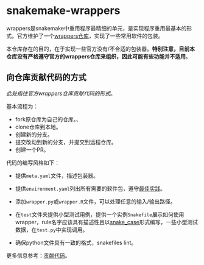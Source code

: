 # snakemake-wrappers

wrappers是snakemake中重用程序最精细的单元，是实现程序重用最基本的形式。官方维护了一个[wrappers仓库](https://github.com/snakemake/snakemake-wrappers)，实现了一些常用软件的包装。

本仓库存在的目的，在于实现一些官方没有/不合适的包装器。**特别注意，目前本仓库没有严格遵守官方的wrappers仓库来组织，因此可能有些功能并不适用**。

## 向仓库贡献代码的方式

*此处指往官方wrappers仓库贡献代码的形式*。

基本流程为：

-   fork原仓库为自己的仓库。、
-   clone仓库到本地。
-   创建新的分支。
-   提交改动到新的分支，并提交到远程仓库。
-   创建一个PR。

代码的编写风格如下：

-   提供`meta.yaml`文件，描述包装器。
-   提供`environment.yaml`列出所有需要的软件包，遵守[最佳实践](https://stackoverflow.com/a/64594513/2352071)。

-   添加`wrapper.py`或`wrapper.R`文件，可以处理任意的输入/输出路径。

-   在`test`文件夹提供小型测试用例，提供一个实例`Snakefile`展示如何使用wrapper，rule名字应该具有描述性且以[snake_case](https://en.wikipedia.org/wiki/Snake_case)形式编写，一些小型测试数据，在`test.py`中实现调用。
-   确保python文件具有一致的格式，snakefiles lint。

更多信息参考：[贡献代码](https://snakemake-wrappers.readthedocs.io/en/stable/contributing.html)。

